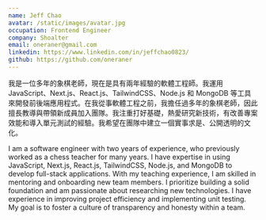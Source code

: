 ```yaml
---
name: Jeff Chao
avatar: /static/images/avatar.jpg
occupation: Frontend Engineer
company: Shoalter
email: oneraner@gmail.com
linkedin: https://www.linkedin.com/in/jeffchao0823/
github: https://github.com/oneraner
---
```


我是一位多年的象棋老師，現在是具有兩年經驗的軟體工程師。我運用 JavaScript、Next.js、React.js、TailwindCSS、Node.js 和 MongoDB 等工具來開發前後端應用程式。在我從事軟體工程之前，我擔任過多年的象棋老師，因此擅長教導與帶領新成員加入團隊。我注重打好基礎，熱愛研究新技術，有改善專案效能和導入單元測試的經驗。我希望在團隊中建立一個實事求是、公開透明的文化。

I am a software engineer with two years of experience, who previously worked as a chess teacher for many years. I have expertise in using JavaScript, Next.js, React.js, TailwindCSS, Node.js, and MongoDB to develop full-stack applications. With my teaching experience, I am skilled in mentoring and onboarding new team members. I prioritize building a solid foundation and am passionate about researching new technologies. I have experience in improving project efficiency and implementing unit testing. My goal is to foster a culture of transparency and honesty within a team.
